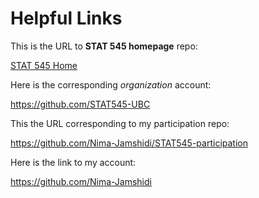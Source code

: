 # Helpful Links


This is the URL to __STAT 545 homepage__ repo:

[STAT 545 Home](https://github.com/STAT545-UBC/STAT545-home)

Here is the corresponding _organization_ account:

https://github.com/STAT545-UBC

This the URL corresponding to my participation repo:

https://github.com/Nima-Jamshidi/STAT545-participation

Here is the link to my account:

https://github.com/Nima-Jamshidi

